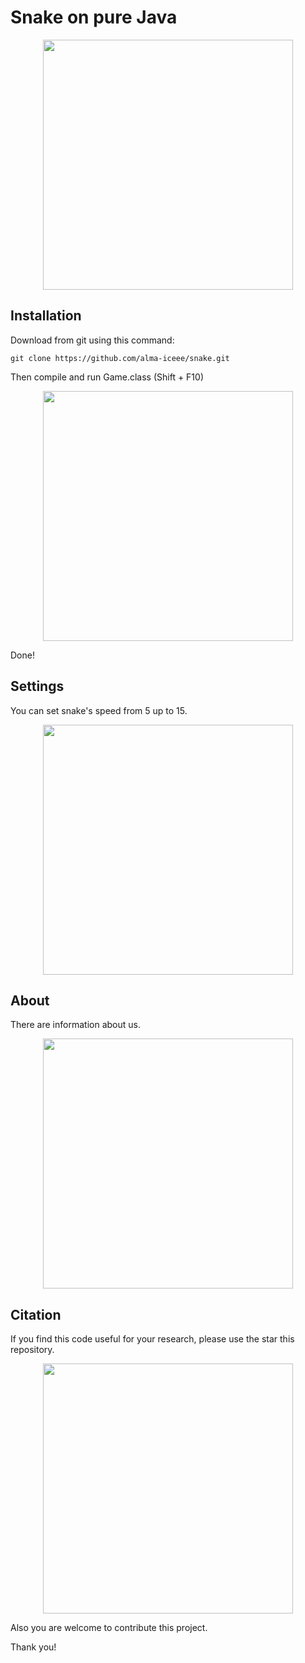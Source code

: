 # Snake on pure Java

<p align="center"><img src="https://sun9-43.userapi.com/impf/O705LDINCKurAL_ro9Ftv6ZSOZu6I0sXX8b1nw/yybRkiVTiUY.jpg?size=802x837&quality=96&proxy=1&sign=263779bf7bb3bf138f4e09407d3086ff&type=album" width="400"></p>

## Installation

Download from git using this command:

```
git clone https://github.com/alma-iceee/snake.git
```

Then compile and run Game.class (Shift + F10)

<p align="center"><img src="https://sun9-59.userapi.com/impf/qT3wG1sh6S5Mm-B2qu_QOpcNFzNszW1CJeVfiQ/uB2xvDiuWu0.jpg?size=800x839&quality=96&proxy=1&sign=ef37a9390e06b3eb1a0670f9569dc7a9&type=album" width="400"></p>

Done!

## Settings

You can set snake's speed from 5 up to 15.

<p align="center"><img src="https://sun9-20.userapi.com/impf/4jfnbi1bP9UNKPsYgln1j_pLEkJAKnbXoaR2JQ/hjRPhKqoLfU.jpg?size=803x839&quality=96&proxy=1&sign=e8132e756a71b1c1e6698a99374d0cbe&type=album" width="400"></p>

## About

There are information about us.

<p align="center"><img src="https://sun9-60.userapi.com/impf/2PFUQifYY3USpAooMfwYdDzZBboFALQ9ZCZ7iQ/6OhcgqK2TVw.jpg?size=802x836&quality=96&proxy=1&sign=a3f5613781836dc9b39c2c90504a9daf&type=album" width="400"></p>

## Citation

If you find this code useful for your research, please use the star this repository.

<p align="center"><img src="https://sun9-68.userapi.com/impf/WuIcbWh7NHChjbALl-Zo6__tURWLJ8_bo7CGPw/xj_XzPvbzLk.jpg?size=1871x783&quality=96&proxy=1&sign=e214a297be59c02c9cfc252460b7ef31&type=album" width="400"></p>

Also you are welcome to contribute this project.

Thank you!
